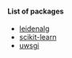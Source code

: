 #### List of packages
* [leidenalg](../../raw/main/leidenalg/dist/leidenalg-0.8.9-cp310-cp310-linux_x86_64.whl)
* [scikit-learn](../../raw/main/scikit-learn/dist/scikit_learn-1.1.dev0-cp310-cp310-linux_x86_64.whl)
* [uwsgi](../../raw/main/uwsgi/dist/uWSGI-2.0.20-cp310-cp310-linux_x86_64.whl)
